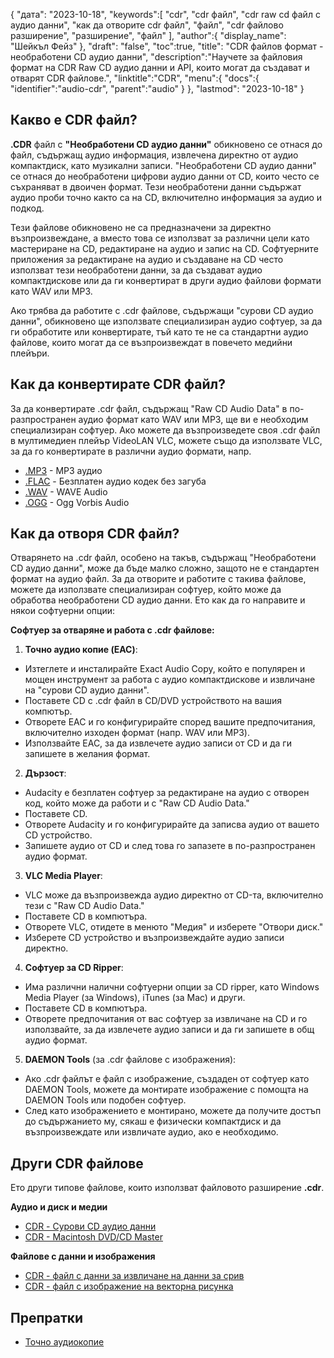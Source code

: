 {
"дата": "2023-10-18",
   "keywords":[
"cdr",
"cdr файл",
"cdr raw cd файл с аудио данни",
"как да отворите cdr файл",
"файл",
"cdr файлово разширение",
"разширение",
"файл"
],
   "author":{
"display_name": "Шейкъл Фейз"
},
"draft": "false",
"toc":true,
"title": "CDR файлов формат - необработени CD аудио данни",
   "description":"Научете за файловия формат на CDR Raw CD аудио данни и API, които могат да създават и отварят CDR файлове.",
   "linktitle":"CDR",
   "menu":{
      "docs":{
         "identifier":"audio-cdr",
         "parent":"audio"
}
},
"lastmod": "2023-10-18"
}

## Какво е CDR файл?

**.CDR** файл с **"Необработени CD аудио данни"** обикновено се отнася до файл, съдържащ аудио информация, извлечена директно от аудио компактдиск, като музикални записи. "Необработени CD аудио данни" се отнася до необработени цифрови аудио данни от CD, които често се съхраняват в двоичен формат. Тези необработени данни съдържат аудио проби точно както са на CD, включително информация за аудио и подкод.

Тези файлове обикновено не са предназначени за директно възпроизвеждане, а вместо това се използват за различни цели като мастериране на CD, редактиране на аудио и запис на CD. Софтуерните приложения за редактиране на аудио и създаване на CD често използват тези необработени данни, за да създават аудио компактдискове или да ги конвертират в други аудио файлови формати като WAV или MP3.

Ако трябва да работите с .cdr файлове, съдържащи "сурови CD аудио данни", обикновено ще използвате специализиран аудио софтуер, за да ги обработите или конвертирате, тъй като те не са стандартни аудио файлове, които могат да се възпроизвеждат в повечето медийни плейъри.

## Как да конвертирате CDR файл?

За да конвертирате .cdr файл, съдържащ "Raw CD Audio Data" в по-разпространен аудио формат като WAV или MP3, ще ви е необходим специализиран софтуер. Ако можете да възпроизведете своя .cdr файл в мултимедиен плейър VideoLAN VLC, можете също да използвате VLC, за да го конвертирате в различни аудио формати, напр.

- [.MP3](/bg/audio/mp3/) - MP3 аудио
- [.FLAC](/bg/audio/flac/) - Безплатен аудио кодек без загуба
- [.WAV](/bg/audio/wav/) - WAVE Audio
- [.OGG](/bg/audio/ogg/) - Ogg Vorbis Audio

## Как да отворя CDR файл?

Отварянето на .cdr файл, особено на такъв, съдържащ "Необработени CD аудио данни", може да бъде малко сложно, защото не е стандартен формат на аудио файл. За да отворите и работите с такива файлове, можете да използвате специализиран софтуер, който може да обработва необработени CD аудио данни. Ето как да го направите и някои софтуерни опции:

**Софтуер за отваряне и работа с .cdr файлове:**

1. **Точно аудио копие (EAC)**:
    





- Изтеглете и инсталирайте Exact Audio Copy, който е популярен и мощен инструмент за работа с аудио компактдискове и извличане на "сурови CD аудио данни".
- Поставете CD с .cdr файл в CD/DVD устройството на вашия компютър.
- Отворете EAC и го конфигурирайте според вашите предпочитания, включително изходен формат (напр. WAV или MP3).
- Използвайте EAC, за да извлечете аудио записи от CD и да ги запишете в желания формат.
2. **Дързост**:
    





- Audacity е безплатен софтуер за редактиране на аудио с отворен код, който може да работи и с "Raw CD Audio Data."
- Поставете CD.
- Отворете Audacity и го конфигурирайте да записва аудио от вашето CD устройство.
- Запишете аудио от CD и след това го запазете в по-разпространен аудио формат.
3. **VLC Media Player**:
    





- VLC може да възпроизвежда аудио директно от CD-та, включително тези с "Raw CD Audio Data."
- Поставете CD в компютъра.
- Отворете VLC, отидете в менюто "Медия" и изберете "Отвори диск."
- Изберете CD устройство и възпроизвеждайте аудио записи директно.
4. **Софтуер за CD Ripper**:
    





- Има различни налични софтуерни опции за CD ripper, като Windows Media Player (за Windows), iTunes (за Mac) и други.
- Поставете CD в компютъра.
- Отворете предпочитания от вас софтуер за извличане на CD и го използвайте, за да извлечете аудио записи и да ги запишете в общ аудио формат.
5. **DAEMON Tools** (за .cdr файлове с изображения):
    





- Ако .cdr файлът е файл с изображение, създаден от софтуер като DAEMON Tools, можете да монтирате изображение с помощта на DAEMON Tools или подобен софтуер.
- След като изображението е монтирано, можете да получите достъп до съдържанието му, сякаш е физически компактдиск и да възпроизвеждате или извличате аудио, ако е необходимо.

## Други CDR файлове

Ето други типове файлове, които използват файловото разширение **.cdr**.

**Аудио и диск и медии**
- [CDR - Сурови CD аудио данни](/bg/audio/cdr/)
- [CDR - Macintosh DVD/CD Master](/bg/диск-и-медия/cdr/)

**Файлове с данни и изображения**
- [CDR - файл с данни за извличане на данни за срив](/bg/data/cdr-crash/)
- [CDR - файл с изображение на векторна рисунка](/bg/image/cdr/)

## Препратки
* [Точно аудиокопие](https://en.wikipedia.org/wiki/Exact_Audio_Copy)

